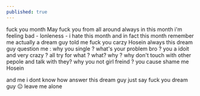 ```yaml
---
published: true
---
```

fuck you month May fuck you from all around 
always in this month i'm feeling bad - lonleness - i hate this month and in fact this month remember me actually a dream guy told me fuck you carzy Hosein 
always this dream guy question me :
why you single ? what's your problem bro ? you a idoit and very crazy ? all try for what ? what? why ? why don't touch with other pepole and talk with they? why you not girl freind ? you cause shame me Hosein 

and me i dont know how answer this dream guy just say fuck you dream guy 😐 leave me alone

